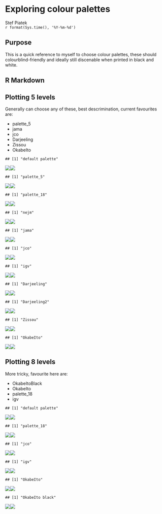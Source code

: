 # Exploring colour palettes
Stef Piatek  
`r format(Sys.time(), '%Y-%m-%d')`  

## Purpose

This is a quick reference to myself to choose colour palettes, these should colourblind-friendly
and ideally still discenable when printed in black and white. 



## R Markdown


## Plotting 5 levels

Generally can choose any of these, best descrimination, current favourites are:

- palette_5
- jama
- jco
- Darjeeling
- Zissou
- OkabeIto


```
## [1] "default palette"
```

![](exploring-colour-palettes_files/figure-html/plot-5-1.png)<!-- -->![](exploring-colour-palettes_files/figure-html/plot-5-2.png)<!-- -->

```
## [1] "palette_5"
```

![](exploring-colour-palettes_files/figure-html/plot-5-3.png)<!-- -->![](exploring-colour-palettes_files/figure-html/plot-5-4.png)<!-- -->

```
## [1] "palette_18"
```

![](exploring-colour-palettes_files/figure-html/plot-5-5.png)<!-- -->![](exploring-colour-palettes_files/figure-html/plot-5-6.png)<!-- -->

```
## [1] "nejm"
```

![](exploring-colour-palettes_files/figure-html/plot-5-7.png)<!-- -->![](exploring-colour-palettes_files/figure-html/plot-5-8.png)<!-- -->

```
## [1] "jama"
```

![](exploring-colour-palettes_files/figure-html/plot-5-9.png)<!-- -->![](exploring-colour-palettes_files/figure-html/plot-5-10.png)<!-- -->

```
## [1] "jco"
```

![](exploring-colour-palettes_files/figure-html/plot-5-11.png)<!-- -->![](exploring-colour-palettes_files/figure-html/plot-5-12.png)<!-- -->

```
## [1] "igv"
```

![](exploring-colour-palettes_files/figure-html/plot-5-13.png)<!-- -->![](exploring-colour-palettes_files/figure-html/plot-5-14.png)<!-- -->

```
## [1] "Darjeeling"
```

![](exploring-colour-palettes_files/figure-html/plot-5-15.png)<!-- -->![](exploring-colour-palettes_files/figure-html/plot-5-16.png)<!-- -->

```
## [1] "Darjeeling2"
```

![](exploring-colour-palettes_files/figure-html/plot-5-17.png)<!-- -->![](exploring-colour-palettes_files/figure-html/plot-5-18.png)<!-- -->

```
## [1] "Zissou"
```

![](exploring-colour-palettes_files/figure-html/plot-5-19.png)<!-- -->![](exploring-colour-palettes_files/figure-html/plot-5-20.png)<!-- -->

```
## [1] "OkabeIto"
```

![](exploring-colour-palettes_files/figure-html/plot-5-21.png)<!-- -->![](exploring-colour-palettes_files/figure-html/plot-5-22.png)<!-- -->
## Plotting 8 levels

More tricky, favourite here are:

- OkabeItoBlack
- OkabeIto
- palette_18
- igv


```
## [1] "default palette"
```

![](exploring-colour-palettes_files/figure-html/plot_8-1.png)<!-- -->![](exploring-colour-palettes_files/figure-html/plot_8-2.png)<!-- -->

```
## [1] "palette_18"
```

![](exploring-colour-palettes_files/figure-html/plot_8-3.png)<!-- -->![](exploring-colour-palettes_files/figure-html/plot_8-4.png)<!-- -->

```
## [1] "jco"
```

![](exploring-colour-palettes_files/figure-html/plot_8-5.png)<!-- -->![](exploring-colour-palettes_files/figure-html/plot_8-6.png)<!-- -->

```
## [1] "igv"
```

![](exploring-colour-palettes_files/figure-html/plot_8-7.png)<!-- -->![](exploring-colour-palettes_files/figure-html/plot_8-8.png)<!-- -->

```
## [1] "OkabeIto"
```

![](exploring-colour-palettes_files/figure-html/plot_8-9.png)<!-- -->![](exploring-colour-palettes_files/figure-html/plot_8-10.png)<!-- -->

```
## [1] "OkabeIto black"
```

![](exploring-colour-palettes_files/figure-html/plot_8-11.png)<!-- -->![](exploring-colour-palettes_files/figure-html/plot_8-12.png)<!-- -->

